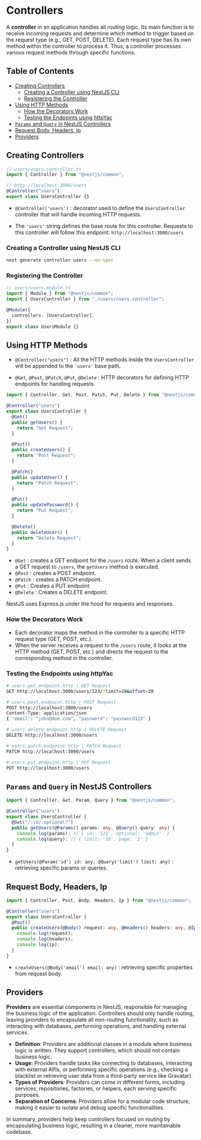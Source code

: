 # Controllers

A **controller** in an application handles all routing logic. Its main function is to receive incoming requests and determine which method to trigger based on the request type (e.g., GET, POST, DELETE). Each request type has its own method within the controller to process it. Thus, a controller processes various request methods through specific functions.

## Table of Contents

- [Creating Controllers](#creating-controllers)
  - [Creating a Controller using NestJS CLI](#creating-a-controller-using-nestjs-cli)
  - [Registering the Controller](#registering-the-controller)
- [Using HTTP Methods](#using-http-methods)
  - [How the Decorators Work](#how-the-decorators-work)
  - [Testing the Endpoints using httpYac](#testing-the-endpoints-using-httpyac)
- [`Params` and `Query` in NestJS Controllers](#params-and-query-in-nestjs-controllers)
- [Request Body, Headers, Ip](#request-body-headers-ip)
- [Providers](#providers)

## Creating Controllers

```ts
// users/users.controller.ts
import { Controller } from "@nestjs/common";

// http://localhost:3000/users
@Controller("users")
export class UsersController {}
```

- `@Controller('users')` : decorator used to define the `UsersController` controller that will handle incoming HTTP requests.

- The `'users'` string defines the base route for this controller. Requests to this controller will follow this endpoint: `http://localhost:3000/users`

### Creating a Controller using NestJS CLI

```bash
nest generate controller users --no-spec
```

### Registering the Controller

```ts
// users/users.module.ts
import { Module } from "@nestjs/common";
import { UsersController } from "./users/users.controller";

@Module({
  controllers: [UsersController],
})
export class UsersModule {}
```

## Using HTTP Methods

- `@Controller("users")` : All the HTTP methods inside the `UsersController` will be appended to the `'users'` base path.

- `@Get`, `@Post`, `@Patch`, `@Put`, `@Delete` : HTTP decorators for defining HTTP endpoints for handling requests.

```ts
import { Controller, Get, Post, Patch, Put, Delete } from "@nestjs/common";

@Controller("users")
export class UsersController {
  @Get()
  public getUsers() {
    return "Get Request";
  }

  @Post()
  public createUsers() {
    return "Post Request";
  }

  @Patch()
  public updateUser() {
    return "Patch Request";
  }

  @Put()
  public updatePassword() {
    return "Put Request";
  }

  @Delete()
  public deleteUser() {
    return "Delete Request";
  }
}
```

- `@Get` : creates a GET endpoint for the `/users` route. When a client sends a GET request to `/users`, the `getUsers` method is executed.
- `@Post` : creates a POST endpoint.
- `@Patch` : creates a PATCH endpoint.
- `@Put` : Creates a PUT endpoint
- `@Delete` : Creates a DELETE endpoint.

NestJS uses Express.js under the hood for requests and responses.

### How the Decorators Work

- Each decorator maps the method in the controller to a specific HTTP request type (GET, POST, etc.).
- When the server receives a request to the `/users` route, it looks at the HTTP method (GET, POST, etc.) and directs the request to the corresponding method in the controller.

### Testing the Endpoints using httpYac

```bash
# users.get.endpoint.http | GET Request
GET http://localhost:3000/users/123/?limit=10&offset=20
```

```bash
# users.post.endpoint.http | POST Request
POST http://localhost:3000/users
Content-Type: application/json
{ "email": "john@doe.com", "password": "password123" }
```

```bash
# users.delete.endpoint.http | DELETE Request
DELETE http://localhost:3000/users
```

```bash
# users.patch.endpoint.http | PATCH Request
PATCH http://localhost:3000/users
```

```bash
# users.put.endpoint.http | PUT Request
PUT http://localhost:3000/users
```

## `Params` and `Query` in NestJS Controllers

```ts
import { Controller, Get, Param, Query } from "@nestjs/common";

@Controller("users")
export class UsersController {
  @Get("/:id/:optional?")
  public getUsers(@Params() params: any, @Query() query: any) {
    console.log(params); // { id: '125', optional: 'admin'  }
    console.log(query); // { limit: '10', page: '2' }
  }
}
```

- `getUsers(@Param('id') id: any, @Query('limit') limit: any)` : retrieving specific params or queries.

## Request Body, Headers, Ip

```ts
import { Controller, Post, Body, Headers, Ip } from "@nestjs/common";

@Controller("users")
export class UsersController {
  @Post()
  public createUsers(@Body() request: any, @Headers() headers: any, @Ip() ip: any) {
    console.log(request);
    console.log(headers);
    console.log(ip);
  }
}
```

- `createUsers(@Body('email') email: any)` : retrieving specific properties from request body.

## Providers

**Providers** are essential components in NestJS, responsible for managing the business logic of the application. Controllers should only handle routing, leaving providers to encapsulate all non-routing functionality, such as interacting with databases, performing operations, and handling external services.

- **Definition**: Providers are additional classes in a module where business logic is written. They support controllers, which should not contain business logic.
- **Usage**: Providers handle tasks like connecting to databases, interacting with external APIs, or performing specific operations (e.g., checking a blacklist or retrieving user data from a third-party service like Gravatar).
- **Types of Providers**: Providers can come in different forms, including services, repositories, factories, or helpers, each serving specific purposes.
- **Separation of Concerns**: Providers allow for a modular code structure, making it easier to isolate and debug specific functionalities.

In summary, providers help keep controllers focused on routing by encapsulating business logic, resulting in a cleaner, more maintainable codebase.

